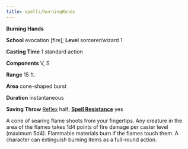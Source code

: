 ```yaml
---
title: spells/burningHands
---
```

 **Burning Hands**

**School** evocation [fire]; **Level** sorcerer/wizard 1

**Casting Time** 1 standard action

**Components** V, S

**Range** 15 ft.

**Area** cone-shaped burst

**Duration** instantaneous

**Saving Throw** [Reflex](../combat#_reflex) half; **[Spell Resistance](../glossary#_spell-resistance)** yes

A cone of searing flame shoots from your fingertips. Any creature in the area of the flames takes 1d4 points of fire damage per caster level (maximum 5d4). Flammable materials burn if the flames touch them. A character can extinguish burning items as a full-round action.

